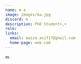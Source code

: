 ```yaml
---
name: m a
image: images/ma.jpg 
discord: m
description: PhD Student+,+
role: 
links:
  email: maiza.asif17@gmail.com
  home-page: web.com
---
```


m